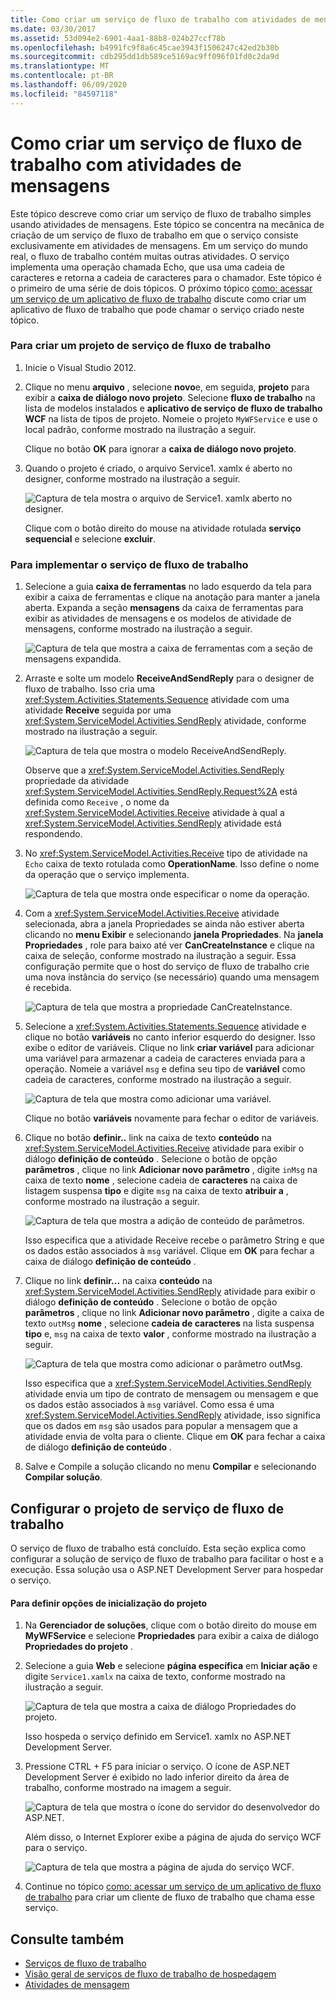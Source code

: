 ```yaml
---
title: Como criar um serviço de fluxo de trabalho com atividades de mensagens
ms.date: 03/30/2017
ms.assetid: 53d094e2-6901-4aa1-88b8-024b27ccf78b
ms.openlocfilehash: b4991fc9f8a6c45cae3943f1506247c42ed2b30b
ms.sourcegitcommit: cdb295dd1db589ce5169ac9ff096f01fd0c2da9d
ms.translationtype: MT
ms.contentlocale: pt-BR
ms.lasthandoff: 06/09/2020
ms.locfileid: "84597118"
---
```

# <a name="how-to-create-a-workflow-service-with-messaging-activities"></a>Como criar um serviço de fluxo de trabalho com atividades de mensagens
Este tópico descreve como criar um serviço de fluxo de trabalho simples usando atividades de mensagens. Este tópico se concentra na mecânica de criação de um serviço de fluxo de trabalho em que o serviço consiste exclusivamente em atividades de mensagens. Em um serviço do mundo real, o fluxo de trabalho contém muitas outras atividades. O serviço implementa uma operação chamada Echo, que usa uma cadeia de caracteres e retorna a cadeia de caracteres para o chamador. Este tópico é o primeiro de uma série de dois tópicos. O próximo tópico [como: acessar um serviço de um aplicativo de fluxo de trabalho](how-to-access-a-service-from-a-workflow-application.md) discute como criar um aplicativo de fluxo de trabalho que pode chamar o serviço criado neste tópico.  
  
### <a name="to-create-a-workflow-service-project"></a>Para criar um projeto de serviço de fluxo de trabalho  
  
1. Inicie o Visual Studio 2012.  
  
2. Clique no menu **arquivo** , selecione **novo**e, em seguida, **projeto** para exibir a **caixa de diálogo novo projeto**. Selecione **fluxo de trabalho** na lista de modelos instalados e **aplicativo de serviço de fluxo de trabalho WCF** na lista de tipos de projeto. Nomeie o projeto `MyWFService` e use o local padrão, conforme mostrado na ilustração a seguir.  
  
     Clique no botão **OK** para ignorar a **caixa de diálogo novo projeto**.  
  
3. Quando o projeto é criado, o arquivo Service1. xamlx é aberto no designer, conforme mostrado na ilustração a seguir.  
  
     ![Captura de tela mostra o arquivo de Service1. xamlx aberto no designer.](./media/how-to-create-a-workflow-service-with-messaging-activities/default-workflow-service.jpg)  
  
     Clique com o botão direito do mouse na atividade rotulada **serviço sequencial** e selecione **excluir**.  
  
### <a name="to-implement-the-workflow-service"></a>Para implementar o serviço de fluxo de trabalho  
  
1. Selecione a guia **caixa de ferramentas** no lado esquerdo da tela para exibir a caixa de ferramentas e clique na anotação para manter a janela aberta. Expanda a seção **mensagens** da caixa de ferramentas para exibir as atividades de mensagens e os modelos de atividade de mensagens, conforme mostrado na ilustração a seguir.  
  
     ![Captura de tela que mostra a caixa de ferramentas com a seção de mensagens expandida.](./media/how-to-create-a-workflow-service-with-messaging-activities/toolbox-messaging-section.jpg)  
  
2. Arraste e solte um modelo **ReceiveAndSendReply** para o designer de fluxo de trabalho. Isso cria uma <xref:System.Activities.Statements.Sequence> atividade com uma atividade **Receive** seguida por uma <xref:System.ServiceModel.Activities.SendReply> atividade, conforme mostrado na ilustração a seguir.  
  
     ![Captura de tela que mostra o modelo ReceiveAndSendReply.](./media/how-to-create-a-workflow-service-with-messaging-activities/receiveandsendreply-template.jpg)  
  
     Observe que a <xref:System.ServiceModel.Activities.SendReply> propriedade da atividade <xref:System.ServiceModel.Activities.SendReply.Request%2A> está definida como `Receive` , o nome da <xref:System.ServiceModel.Activities.Receive> atividade à qual a <xref:System.ServiceModel.Activities.SendReply> atividade está respondendo.  
  
3. No <xref:System.ServiceModel.Activities.Receive> tipo de atividade na `Echo` caixa de texto rotulada como **OperationName**. Isso define o nome da operação que o serviço implementa.  
  
     ![Captura de tela que mostra onde especificar o nome da operação.](./media/how-to-create-a-workflow-service-with-messaging-activities/define-operation-name.jpg)  
  
4. Com a <xref:System.ServiceModel.Activities.Receive> atividade selecionada, abra a janela Propriedades se ainda não estiver aberta clicando no **menu Exibir** e selecionando **janela Propriedades**. Na **janela Propriedades** , role para baixo até ver **CanCreateInstance** e clique na caixa de seleção, conforme mostrado na ilustração a seguir. Essa configuração permite que o host do serviço de fluxo de trabalho crie uma nova instância do serviço (se necessário) quando uma mensagem é recebida.  
  
     ![Captura de tela que mostra a propriedade CanCreateInstance.](./media/how-to-create-a-workflow-service-with-messaging-activities/cancreateinstance-property.jpg)  
  
5. Selecione a <xref:System.Activities.Statements.Sequence> atividade e clique no botão **variáveis** no canto inferior esquerdo do designer. Isso exibe o editor de variáveis. Clique no link **criar variável** para adicionar uma variável para armazenar a cadeia de caracteres enviada para a operação. Nomeie a variável `msg` e defina seu tipo de **variável** como cadeia de caracteres, conforme mostrado na ilustração a seguir.  
  
     ![Captura de tela que mostra como adicionar uma variável.](./media/how-to-create-a-workflow-service-with-messaging-activities/add-variable-msg-string.jpg)  
  
     Clique no botão **variáveis** novamente para fechar o editor de variáveis.  
  
6. Clique no botão **definir..** link na caixa de texto **conteúdo** na <xref:System.ServiceModel.Activities.Receive> atividade para exibir o diálogo **definição de conteúdo** . Selecione o botão de opção **parâmetros** , clique no link **Adicionar novo parâmetro** , digite `inMsg` na caixa de texto **nome** , selecione cadeia de **caracteres** na caixa de listagem suspensa **tipo** e digite `msg` na caixa de texto **atribuir a** , conforme mostrado na ilustração a seguir.  
  
     ![Captura de tela que mostra a adição de conteúdo de parâmetros.](./media/how-to-create-a-workflow-service-with-messaging-activities/adding-parameters-content.jpg)  
  
     Isso especifica que a atividade Receive recebe o parâmetro String e que os dados estão associados à `msg` variável. Clique em **OK** para fechar a caixa de diálogo **definição de conteúdo** .  
  
7. Clique no link **definir...** na caixa **conteúdo** na <xref:System.ServiceModel.Activities.SendReply> atividade para exibir o diálogo **definição de conteúdo** . Selecione o botão de opção **parâmetros** , clique no link **Adicionar novo parâmetro** , digite a caixa de texto `outMsg` **nome** , selecione **cadeia de caracteres** na lista suspensa **tipo** e, `msg` na caixa de texto **valor** , conforme mostrado na ilustração a seguir.  
  
     ![Captura de tela que mostra como adicionar o parâmetro outMsg.](./media/how-to-create-a-workflow-service-with-messaging-activities/outmsg-parameters-content.jpg)  
  
     Isso especifica que a <xref:System.ServiceModel.Activities.SendReply> atividade envia um tipo de contrato de mensagem ou mensagem e que os dados estão associados à `msg` variável. Como essa é uma <xref:System.ServiceModel.Activities.SendReply> atividade, isso significa que os dados em `msg` são usados para popular a mensagem que a atividade envia de volta para o cliente. Clique em **OK** para fechar a caixa de diálogo **definição de conteúdo** .  
  
8. Salve e Compile a solução clicando no menu **Compilar** e selecionando **Compilar solução**.  
  
## <a name="configure-the-workflow-service-project"></a>Configurar o projeto de serviço de fluxo de trabalho  
 O serviço de fluxo de trabalho está concluído. Esta seção explica como configurar a solução de serviço de fluxo de trabalho para facilitar o host e a execução. Essa solução usa o ASP.NET Development Server para hospedar o serviço.  
  
#### <a name="to-set-project-start-up-options"></a>Para definir opções de inicialização do projeto  
  
1. Na **Gerenciador de soluções**, clique com o botão direito do mouse em **MyWFService** e selecione **Propriedades** para exibir a caixa de diálogo **Propriedades do projeto** .  
  
2. Selecione a guia **Web** e selecione **página específica** em **Iniciar ação** e digite `Service1.xamlx` na caixa de texto, conforme mostrado na ilustração a seguir.  
  
     ![Captura de tela que mostra a caixa de diálogo Propriedades do projeto.](./media/how-to-create-a-workflow-service-with-messaging-activities/project-properties-dialog.jpg)  
  
     Isso hospeda o serviço definido em Service1. xamlx no ASP.NET Development Server.  
  
3. Pressione CTRL + F5 para iniciar o serviço. O ícone de ASP.NET Development Server é exibido no lado inferior direito da área de trabalho, conforme mostrado na imagem a seguir.  
  
     ![Captura de tela que mostra o ícone do servidor do desenvolvedor do ASP.NET.](./media/how-to-create-a-workflow-service-with-messaging-activities/asp-net-dev-server-icon.jpg)  
  
     Além disso, o Internet Explorer exibe a página de ajuda do serviço WCF para o serviço.  
  
     ![Captura de tela que mostra a página de ajuda do serviço WCF.](./media/how-to-create-a-workflow-service-with-messaging-activities/wcf-service-help-page.jpg)  
  
4. Continue no tópico [como: acessar um serviço de um aplicativo de fluxo de trabalho](how-to-access-a-service-from-a-workflow-application.md) para criar um cliente de fluxo de trabalho que chama esse serviço.  
  
## <a name="see-also"></a>Consulte também

- [Serviços de fluxo de trabalho](workflow-services.md)
- [Visão geral de serviços de fluxo de trabalho de hospedagem](hosting-workflow-services-overview.md)
- [Atividades de mensagem](messaging-activities.md)
